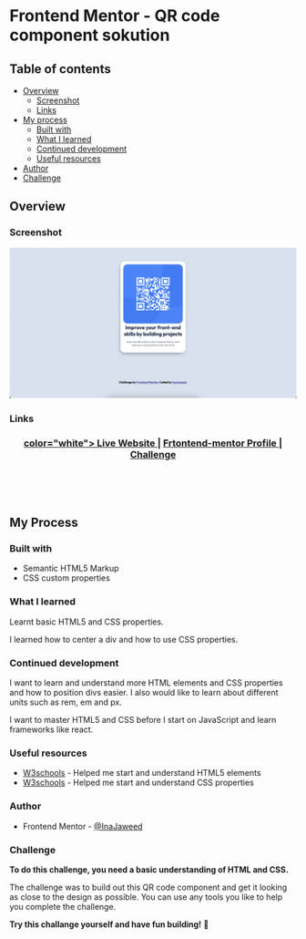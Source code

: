 # Frontend Mentor - QR code component sokution

## Table of contents

- [Overview](#overview)
  - [Screenshot](#screenshot)
  - [Links](#links)
- [My process](#my-process)
  - [Built with](#built-with)
  - [What I learned](#what-i-learned)
  - [Continued development](#continued-development)
  - [Useful resources](#useful-resources)
- [Author](#author)
- [Challenge](#challenge)


## Overview

### Screenshot

![My design of the QR code component coding challenge](./design/InaJaweed-qr-code.png)

### Links

<div align="center">
  <h3>
    <a href="https://inajaweed.github.io/frontendmentor-QR-code-component/" target="_blank"> color="white">
      Live Website
    </a>
    <span> | </span>
    <a href="https://www.frontendmentor.io/profile/InaJaweed">
      Frtontend-mentor Profile 
    </a>
   <span> | </span>
    <a href="https://www.frontendmentor.io/challenges/qr-code-component-iux_sIO_H">
      Challenge
    </a>
  </h3>
</div>
<br>
<br>
<br>

## My Process
### Built with

- Semantic HTML5 Markup
- CSS custom properties

### What I learned

Learnt basic HTML5 and CSS properties.

I learned how to center a div and how to use CSS properties.

### Continued development

I want to learn and understand more HTML elements and CSS properties and how to position divs easier.
I also would like to learn about different units such as rem, em and px.

I want to master HTML5 and CSS before I start on JavaScript and learn frameworks like react.

### Useful resources

- [W3schools](https://www.w3schools.com/html/default.asp) - Helped me start and understand HTML5 elements
- [W3schools](https://www.w3schools.com/css/default.asp) - Helped me start and understand CSS properties


### Author

- Frontend Mentor - [@InaJaweed](https://www.frontendmentor.io/profile/InaJaweed)
### Challenge
**To do this challenge, you need a basic understanding of HTML and CSS.**

The challenge was to build out this QR code component and get it looking as close to the design as possible.
You can use any tools you like to help you complete the challenge. 

**Try this challange yourself and have fun building!** 🚀
